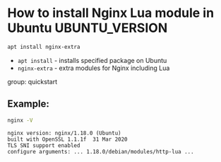# How to install Nginx Lua module in Ubuntu UBUNTU_VERSION

```bash
apt install nginx-extra
```

- `apt install` - installs specified package on Ubuntu
- `nginx-extra` - extra modules for Nginx including Lua

group: quickstart

## Example: 
```bash
nginx -V
```
```
nginx version: nginx/1.18.0 (Ubuntu)
built with OpenSSL 1.1.1f  31 Mar 2020
TLS SNI support enabled
configure arguments: ... 1.18.0/debian/modules/http-lua ...
```

